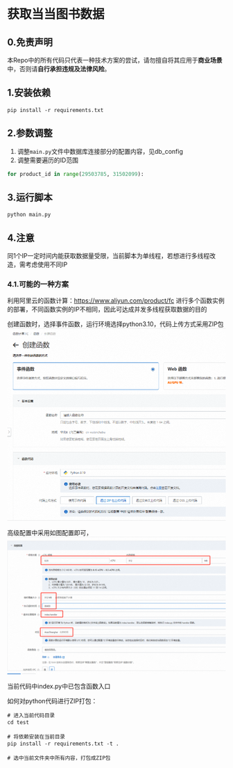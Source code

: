 # 获取当当图书数据

## 0.免责声明
本Repo中的所有代码只代表一种技术方案的尝试，请勿擅自将其应用于**商业场景**中，否则请**自行承担违规及法律风险**。

## 1.安装依赖

```shell
pip install -r requirements.txt
```

## 2.参数调整

1. 调整`main.py`文件中数据库连接部分的配置内容，见db_config
2. 调整需要遍历的ID范围
```python
for product_id in range(29503785, 31502099):
```

## 3.运行脚本
```shell
python main.py
```


## 4.注意
同1个IP一定时间内能获取数据量受限，当前脚本为单线程，若想进行多线程改造，需考虑使用不同IP

### 4.1.可能的一种方案
利用阿里云的函数计算：https://www.aliyun.com/product/fc
进行多个函数实例的部署，不同函数实例的IP不相同，因此可达成并发多线程获取数据的目的

创建函数时，选择事件函数，运行环境选择python3.10，代码上传方式采用ZIP包
![img.png](img.png)

高级配置中采用如图配置即可，
![img_1.png](img_1.png)

当前代码中index.py中已包含函数入口

如何对python代码进行ZIP打包：
```shell
# 进入当前代码目录
cd test

# 将依赖安装在当前目录
pip install -r requirements.txt -t .

# 选中当前文件夹中所有内容，打包成ZIP包
```
